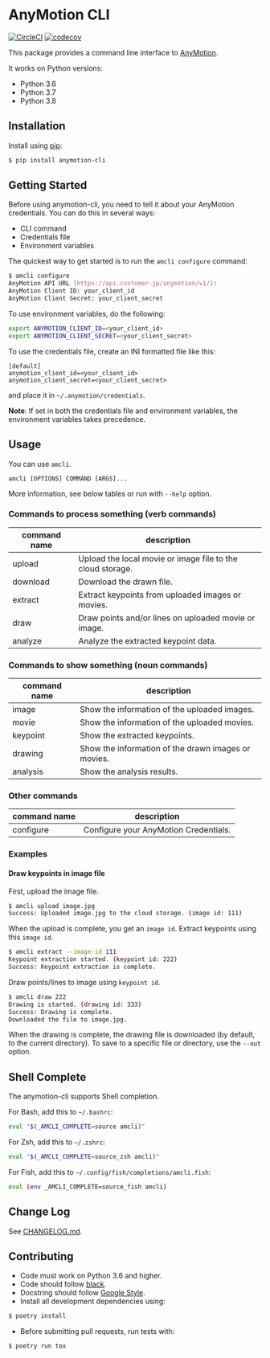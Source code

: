 # AnyMotion CLI

[![CircleCI][ci-status]][ci] [![codecov][codecov-status]][codecov]

This package provides a command line interface to [AnyMotion](https://anymotion.nttpc.co.jp/).

It works on Python versions:

- Python 3.6
- Python 3.7
- Python 3.8

## Installation

Install using [pip](https://pip.pypa.io/en/stable/quickstart/):

```sh
$ pip install anymotion-cli
```

## Getting Started

Before using anymotion-cli, you need to tell it about your AnyMotion credentials.
You can do this in several ways:

- CLI command
- Credentials file
- Environment variables

The quickest way to get started is to run the `amcli configure` command:

```sh
$ amcli configure
AnyMotion API URL [https://api.customer.jp/anymotion/v1/]:
AnyMotion Client ID: your_client_id
AnyMotion Client Secret: your_client_secret
```

To use environment variables, do the following:

```sh
export ANYMOTION_CLIENT_ID=<your_client_id>
export ANYMOTION_CLIENT_SECRET=<your_client_secret>
```

To use the credentials file, create an INI formatted file like this:

```text
[default]
anymotion_client_id=<your_client_id>
anymotion_client_secret=<your_client_secret>
```

and place it in `~/.anymotion/credentials`.

**Note**: If set in both the credentials file and environment variables, the environment variables takes precedence.

## Usage

You can use `amcli`.

```text
amcli [OPTIONS] COMMAND [ARGS]...
```

More information, see below tables or run with `--help` option.

### Commands to process something (verb commands)

| command name | description |
| -- | -- |
| upload | Upload the local movie or image file to the cloud storage. |
| download | Download the drawn file. |
| extract | Extract keypoints from uploaded images or movies. |
| draw | Draw points and/or lines on uploaded movie or image. |
| analyze | Analyze the extracted keypoint data. |

### Commands to show something (noun commands)

| command name | description |
| -- | -- |
| image | Show the information of the uploaded images. |
| movie | Show the information of the uploaded movies. |
| keypoint | Show the extracted keypoints. |
| drawing | Show the information of the drawn images or movies. |
| analysis | Show the analysis results. |

### Other commands

| command name | description |
| -- | -- |
| configure | Configure your AnyMotion Credentials. |

### Examples

#### Draw keypoints in image file

First, upload the image file.

```sh
$ amcli upload image.jpg
Success: Uploaded image.jpg to the cloud storage. (image id: 111)
```

When the upload is complete, you get an `image id`.
Extract keypoints using this `image id`.

```sh
$ amcli extract --image-id 111
Keypoint extraction started. (keypoint id: 222)
Success: Keypoint extraction is complete.
```

Draw points/lines to image using `keypoint id`.

```sh
$ amcli draw 222
Drawing is started. (drawing id: 333)
Success: Drawing is complete.
Downloaded the file to image.jpg.
```

When the drawing is complete, the drawing file is downloaded (by default, to the current directory).
To save to a specific file or directory, use the `--out` option.

## Shell Complete

The anymotion-cli supports Shell completion.

For Bash, add this to `~/.bashrc`:

```sh
eval "$(_AMCLI_COMPLETE=source amcli)"
```

For Zsh, add this to `~/.zshrc`:

```sh
eval "$(_AMCLI_COMPLETE=source_zsh amcli)"
```

For Fish, add this to `~/.config/fish/completions/amcli.fish`:

```sh
eval (env _AMCLI_COMPLETE=source_fish amcli)
```

## Change Log

See [CHANGELOG.md](CHANGELOG.md).

## Contributing

- Code must work on Python 3.6 and higher.
- Code should follow [black](https://black.readthedocs.io/en/stable/).
- Docstring should follow [Google Style](http://google.github.io/styleguide/pyguide.html#38-comments-and-docstrings).
- Install all development dependencies using:

```sh
$ poetry install
```

- Before submitting pull requests, run tests with:

```sh
$ poetry run tox
```

[ci]: https://circleci.com/gh/nttpc/anymotion-cli
[ci-status]: https://circleci.com/gh/nttpc/anymotion-cli.svg?style=shield&circle-token=4f7564ae447f53ff1c6d3aadb2303b5d526c6fb8
[codecov]: https://codecov.io/gh/nttpc/anymotion-cli
[codecov-status]: https://codecov.io/gh/nttpc/anymotion-cli/branch/master/graph/badge.svg?token=6S0GIV4ZD9
